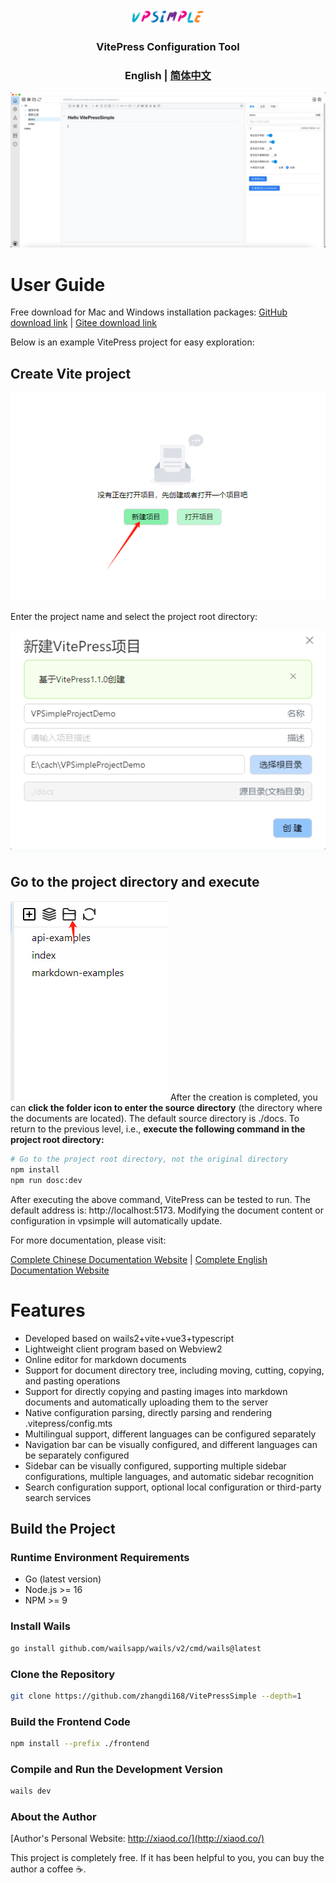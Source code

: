 <div align="center">
<a href="https://github.com/zhangdi168/VitePressSimple">
<img src="./docs/vpstatic/images/vpsimple.png" width="120"/></a>
</div>

[//]: # (<h1 align="center">VitePress Simple</h1>)

<h3 align="center">VitePress Configuration Tool</h3>

<h3 align="center">
<strong>English</strong> |
<a href="https://github.com/zhangdi168/VitePressSimple/blob/main/README_zh.md">
简体中文</a>
</h3>

![vpsimple](./docs/vpstatic/images/demo.png)
# User Guide

Free download for Mac and Windows installation packages:
[GitHub download link](https://githubs.com/zhangdi168/VitePressSimple/releases)
| [Gitee download link](https://gitee.com/zhangdi168/VitePressSimple/releases)

Below is an example VitePress project for easy exploration:
## Create Vite project
![Create VitePress project](./docs/vpstatic/images/20240416/9323bce8-7c90-439d-9b1b-49aec08211ea.png)

Enter the project name and select the project root directory:

![4631dcde70f7427bb5d07a2bd6d80b76.png](./docs/vpstatic/images/20240416/4631dcde-70f7-427b-b5d0-7a2bd6d80b76.png)
## Go to the project directory and execute
![img.png](./docs/vpstatic/images/openInDir.png)
After the creation is completed, you can **click the folder icon to enter the source directory** (the directory where the documents are located). The default source directory is ./docs. To return to the previous level, i.e., **execute the following command in the project root directory:**

```bash
# Go to the project root directory, not the original directory
npm install
npm run dosc:dev
```
After executing the above command, VitePress can be tested to run. The default address is: http://localhost:5173. Modifying the document content or configuration in vpsimple will automatically update.

For more documentation, please visit:

[Complete Chinese Documentation Website](http://vpsimple.xiaod.co/zh) |
[Complete English Documentation Website](http://vpsimple.xiaod.co/en)


# Features
* Developed based on wails2+vite+vue3+typescript
* Lightweight client program based on Webview2
* Online editor for markdown documents
* Support for document directory tree, including moving, cutting, copying, and pasting operations
* Support for directly copying and pasting images into markdown documents and automatically uploading them to the server
* Native configuration parsing, directly parsing and rendering .vitepress/config.mts
* Multilingual support, different languages can be configured separately
* Navigation bar can be visually configured, and different languages can be separately configured
* Sidebar can be visually configured, supporting multiple sidebar configurations, multiple languages, and automatic sidebar recognition
* Search configuration support, optional local configuration or third-party search services

## Build the Project

### Runtime Environment Requirements

* Go (latest version)
* Node.js >= 16
* NPM >= 9

### Install Wails

```bash
go install github.com/wailsapp/wails/v2/cmd/wails@latest
```

### Clone the Repository

```bash
git clone https://github.com/zhangdi168/VitePressSimple --depth=1
```

### Build the Frontend Code

```bash
npm install --prefix ./frontend
```

### Compile and Run the Development Version

```bash
wails dev
```

### About the Author
[Author's Personal Website: http://xiaod.co/](http://xiaod.co/)

This project is completely free. If it has been helpful to you, you can buy the author a coffee ☕️.